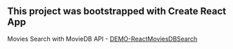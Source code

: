 ## This project was bootstrapped with Create React App

Movies Search with MovieDB API - [DEMO-ReactMoviesDBSearch](https://arthurlavrin.github.io/ReactMoviesDBSearch/build/)
